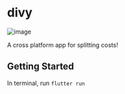 # divy

![image](https://github.com/user-attachments/assets/0fe07bd4-e328-44b1-8670-7b9420725a58)

A cross platform app for splitting costs!

## Getting Started

In terminal, run ```flutter run```
